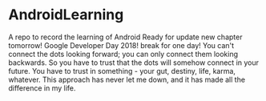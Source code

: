 # AndroidLearning
A repo to record the learning of Android
Ready for update new chapter tomorrow!
Google Developer Day 2018! break for one day!
You can't connect the dots looking forward; you can only connect them looking backwards. So you have to trust that the dots will somehow connect in your future. You have to trust in something - your gut, destiny, life, karma, whatever. This approach has never let me down, and it has made all the difference in my life.
